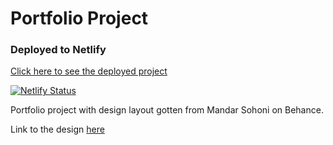 # Portfolio Project

### Deployed to Netlify

[Click here to see the deployed project](https://oyas.netlify.app)


 [![Netlify Status](https://api.netlify.com/api/v1/badges/11f631a6-dd23-4a55-be2f-7e7bf8b8523f/deploy-status)](https://app.netlify.com/sites/oyas/deploys)


Portfolio project with design layout gotten from Mandar Sohoni on Behance.

Link to the design [here](https://www.behance.net/gallery/89750377/Free-Portfolio-Landing-Page-Template-Adobe-XD)
